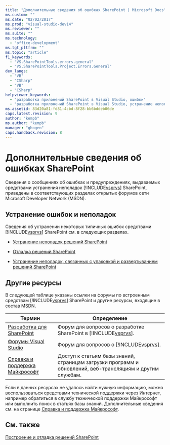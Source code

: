 ```yaml
---
title: "Дополнительные сведения об ошибках SharePoint | Microsoft Docs"
ms.custom: ""
ms.date: "02/02/2017"
ms.prod: "visual-studio-dev14"
ms.reviewer: ""
ms.suite: ""
ms.technology: 
  - "office-development"
ms.tgt_pltfrm: ""
ms.topic: "article"
f1_keywords: 
  - "VS.SharePointTools.errors.general"
  - "VS.SharePointTools.Project.Errors.General"
dev_langs: 
  - "VB"
  - "CSharp"
  - "VB"
  - "CSharp"
helpviewer_keywords: 
  - "разработка приложений SharePoint в Visual Studio, ошибки"
  - "разработка приложений SharePoint в Visual Studio, устранение неполадок"
ms.assetid: 83d20a81-fd81-4cbd-8f28-bb6bddeb06de
caps.latest.revision: 9
author: "kempb"
ms.author: "kempb"
manager: "ghogen"
caps.handback.revision: 8
---
```

# Дополнительные сведения об ошибках SharePoint
  Сведения о сообщениях об ошибках и предупреждениях, выдаваемых средствами устранения неполадок [!INCLUDE[vsprvs](../sharepoint/includes/vsprvs-md.md)] SharePoint, приведены в соответствующих разделах открытых форумов сети Microsoft Developer Network \(MSDN\).  
  
## Устранение ошибок и неполадок  
 Сведения об устранении некоторых типичных ошибок средствами [!INCLUDE[vsprvs](../sharepoint/includes/vsprvs-md.md)] SharePoint см. в следующих разделах.  
  
-   [Устранение неполадок решений SharePoint](../sharepoint/troubleshooting-sharepoint-solutions.md)  
  
-   [Отладка решений SharePoint](../sharepoint/debugging-sharepoint-solutions.md)  
  
-   [Устранение неполадок, связанных с упаковкой и развертыванием решений SharePoint](../sharepoint/troubleshooting-sharepoint-packaging-and-deployment.md)  
  
## Другие ресурсы  
 В следующей таблице указаны ссылки на форумы по встроенным средствам [!INCLUDE[vsprvs](../sharepoint/includes/vsprvs-md.md)] SharePoint и другие ресурсы, входящие в состав MSDN.  
  
|Термин|Определение|  
|------------|-----------------|  
|[Разработка для SharePoint](http://go.microsoft.com/fwlink/?LinkId=179593)|Форум для вопросов о разработке SharePoint в [!INCLUDE[vsprvs](../sharepoint/includes/vsprvs-md.md)].|  
|[Форумы Visual Studio](http://go.microsoft.com/fwlink/?LinkID=150452)|Форум для вопросов о [!INCLUDE[vsprvs](../sharepoint/includes/vsprvs-md.md)].|  
|[Справка и поддержка Майкрософт](http://go.microsoft.com/fwlink/?LinkID=108287)|Доступ к статьям базы знаний, страницам загрузки программ и обновлений, веб\-трансляциям и другим службам.|  
  
 Если в данных ресурсах не удалось найти нужную информацию, можно воспользоваться средствами технической поддержки через Интернет, например обратиться в службу технической поддержки Майкрософт или выполнить поиск в статьях базы знаний.  Дополнительные сведения см. на странице [Справка и поддержка Майкрософт](http://go.microsoft.com/fwlink/?LinkID=155371).  
  
## См. также  
 [Построение и отладка решений SharePoint](../sharepoint/building-and-debugging-sharepoint-solutions.md)  
  
  